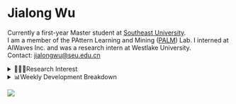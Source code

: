 #  Jialong Wu

Currently a first-year Master student at [Southeast University](https://www.seu.edu.cn/english/).<br>
I am a member of the PAttern Learning and Mining ([PALM](http://palm.seu.edu.cn/home.html)) Lab. I interned at AIWaves Inc. and was a research intern at Westlake University.<br>
Contact: jialongwu@seu.edu.cn
<details><summary>👨🏻‍💻Research Interest</summary>
My current research interests primarily encompass three aspects:

- Exploring the **synergies** between large-scale and small-scale models.
- Investigating the <strong>personalization and interactive</strong> abilities of LLMs.
- Utilizing  <strong>causal inference</strong>  to mitigate bias in conventional NLP tasks.

Recent works:
[Constituency Parsing using LLMs](https://arxiv.org/pdf/2310.19462.pdf), [Agents](https://arxiv.org/pdf/2309.07870.pdf)
</details>

<details><summary>📊Weekly Development Breakdown</summary>

<!--START_SECTION:waka-->

```txt
From: 17 January 2024 - To: 24 January 2024

Total Time: 6 hrs 21 mins

Python       2 hrs 5 mins    ████████▒░░░░░░░░░░░░░░░░   32.91 %
SSH Config   1 hr 49 mins    ███████░░░░░░░░░░░░░░░░░░   28.66 %
Other        1 hr 27 mins    █████▓░░░░░░░░░░░░░░░░░░░   22.85 %
TeX          33 mins         ██▒░░░░░░░░░░░░░░░░░░░░░░   08.67 %
Bash         13 mins         █░░░░░░░░░░░░░░░░░░░░░░░░   03.51 %
```

<!--END_SECTION:waka-->

[![wakatime](https://wakatime.com/badge/user/c6720b29-9431-4a60-bc9d-e1fb2b6bd65f.svg)](https://wakatime.com/@c6720b29-9431-4a60-bc9d-e1fb2b6bd65f)
</details>

![](https://komarev.com/ghpvc/?username=callanwu)
